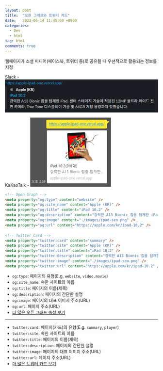 ```yaml
---
layout: post
title:  "오픈 그래프와 트위터 카드"
date:   2023-06-14 11:45:00 +0900
categories: 
  - Dev
  - html
tag: html
comments: true
---
```


웹페이지가 소셜 미디어(페이스북, 트위터 등)로 공유될 때 우선적으로 활용되는 정보를 지정

Slack -
![Slack](/assets/img/slackApple.png)  

KaKaoTalk -
![Slack](/assets/img/kakaotalkApple.png)

```html
<!-- Open Graph -->
<meta property="og:type" content="website" />
<meta property="og:site_name" content="Apple (KR)" />
<meta property="og:title" content="iPad 10.2" />
<meta property="og:description" content="강력한 A13 Bionic 칩을 탑재한 iPad. 센터 스테이지 기술이 적용된 12MP 울트라 와이드 전면 카메라, True Tone 디스플레이 기술 및 64GB 저장 용량까지 갖췄습니다." />
<meta property="og:image" content="./images/ipad-seo.png" />
<meta property="og:url" content="https://apple.com/kr/ipad-10.2" />

<!-- Twitter Card -->
<meta property="twitter:card" content="summary" />
<meta property="twitter:site" content="Apple (KR)" />
<meta property="twitter:title" content="iPad 10.2" />
<meta property="twitter:description" content="강력한 A13 Bionic 칩을 탑재한 iPad. 센터 스테이지 기술이 적용된 12MP 울트라 와이드 전면 카메라, True Tone 디스플레이 기술 및 64GB 저장 용량까지 갖췄습니다." />
<meta property="twitter:image" content="./images/ipad-seo.png" />
<meta property="twitter:url" content="https://apple.com/kr/ipad-10.2" />
```

- `og:type`: 페이지의 유형(E.g, `website`, `video.movie`)
- `og:site_name`: 속한 사이트의 이름
- `og:title`: 페이지의 이름(제목)
- `og:description`: 페이지의 간단한 설명
- `og:image`: 페이지의 대표 이미지 주소(URL)
- `og:url`: 페이지 주소(URL)
- [더 많은 오픈 그래프 속성 보기](https://ogp.me/)

---

- `twitter:card`: 페이지(카드)의 유형(E.g. `summary`, `player`)
- `twitter:site`: 속한 사이트의 이름
- `twitter:title`: 페이지의 이름(제목)
- `twitter:description`: 페이지의 간단한 설명
- `twitter:image`: 페이지의 대표 이미지 주소(URL)
- `twitter:url`: 페이지 주소(URL)
- [더 많은 트위터 카드 보기](https://developer.twitter.com/en/docs/twitter-for-websites/cards/guides/getting-started)